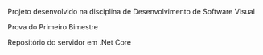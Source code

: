 Projeto desenvolvido na disciplina de Desenvolvimento de Software Visual

Prova do Primeiro Bimestre

Repositório do servidor em .Net Core
